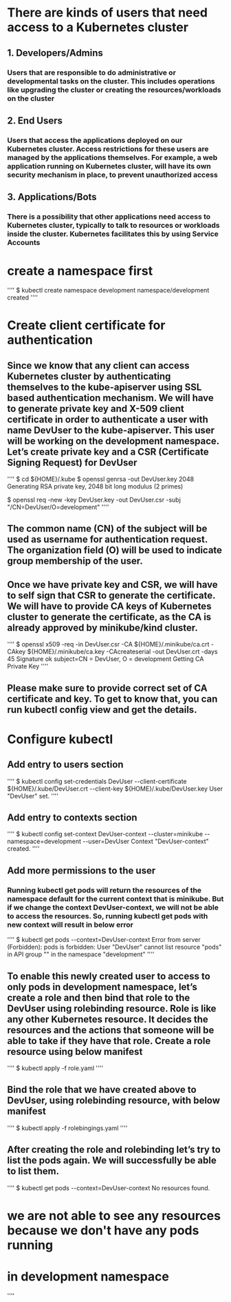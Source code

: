 # There are kinds of users that need access to a Kubernetes cluster
## 1. Developers/Admins
###   Users that are responsible to do administrative or developmental tasks on the cluster. This includes operations like upgrading the cluster or creating the resources/workloads on the cluster

## 2. End Users
###   Users that access the applications deployed on our Kubernetes cluster. Access restrictions for these users are managed by the applications themselves. For example, a web application running on Kubernetes cluster, will have its own security mechanism in place, to prevent unauthorized access

## 3. Applications/Bots
###   There is a possibility that other applications need access to Kubernetes cluster, typically to talk to resources or workloads inside the cluster. Kubernetes facilitates this by using Service Accounts

# create a namespace first
''''
$ kubectl create namespace development
namespace/development created
''''
# Create client certificate for authentication
## Since we know that any client can access Kubernetes cluster by authenticating themselves to the kube-apiserver using SSL based authentication mechanism. We will have to generate private key and X-509 client certificate in order to authenticate a user with name DevUser to the kube-apiserver. This user will be working on the development namespace. Let’s create private key and a CSR (Certificate Signing Request) for DevUser

''''
$ cd ${HOME}/.kube
$ openssl genrsa -out DevUser.key 2048
Generating RSA private key, 2048 bit long modulus (2 primes)

$ openssl req -new -key DevUser.key -out DevUser.csr -subj "/CN=DevUser/O=development"
''''
## The common name (CN) of the subject will be used as username for authentication request. The organization field (O) will be used to indicate group membership of the user.

## Once we have private key and CSR, we will have to self sign that CSR to generate the certificate. We will have to provide CA keys of Kubernetes cluster to generate the certificate, as the CA is already approved by minikube/kind cluster.

''''
$ openssl x509 -req -in DevUser.csr -CA ${HOME}/.minikube/ca.crt -CAkey ${HOME}/.minikube/ca.key  -CAcreateserial -out DevUser.crt -days 45
Signature ok
subject=CN = DevUser, O = development
Getting CA Private Key
''''

## Please make sure to provide correct set of CA certificate and key. To get to know that, you can run kubectl config view and get the details.

# Configure kubectl
## Add entry to users section
''''
$ kubectl config set-credentials DevUser --client-certificate ${HOME}/.kube/DevUser.crt --client-key ${HOME}/.kube/DevUser.key
User "DevUser" set.
''''

## Add entry to contexts section
''''
$ kubectl config set-context DevUser-context --cluster=minikube --namespace=development --user=DevUser
Context "DevUser-context" created.
''''

## Add more permissions to the user
### Running kubectl get pods will return the resources of the namespace default for the current context that is minikube. But if we change the context DevUser-context, we will not be able to access the resources. So, running kubectl get pods with new context will result in below error

''''
$ kubectl get pods --context=DevUser-context
Error from server (Forbidden): pods is forbidden: User "DevUser" cannot list resource "pods" in API group "" in the namespace "development"
''''

## To enable this newly created user to access to only pods in development namespace, let’s create a role and then bind that role to the DevUser using rolebinding resource. Role is like any other Kubernetes resource. It decides the resources and the actions that someone will be able to take if they have that role. Create a role resource using below manifest

''''
$ kubectl apply -f role.yaml
''''

## Bind the role that we have created above to DevUser, using rolebinding resource, with below manifest
''''
$ kubectl apply -f rolebingings.yaml
''''

## After creating the role and rolebinding let’s try to list the pods again. We will successfully be able to list them.
''''
$ kubectl get pods --context=DevUser-context
No resources found.
# we are not able to see any resources because we don't have any pods running
# in development namespace
''''
